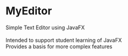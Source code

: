 # MyEditor
Simple Text Editor using JavaFX <br>  
Intended to support student learning of JavaFX <br>
Provides a basis for more complex features
